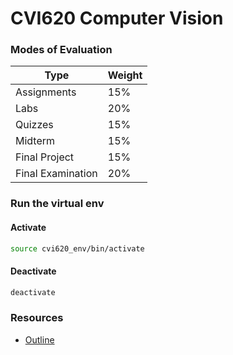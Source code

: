 # CVI620 Computer Vision

### Modes of Evaluation

| Type              | Weight   |
|-------------------|----------|
| Assignments       |   15%    |
| Labs              |   20%    |
| Quizzes           |   15%    |
| Midterm           |   15%    |
| Final Project     |   15%    |
| Final Examination |   20%    |

### Run the virtual env

#### Activate

``` sh
source cvi620_env/bin/activate
```

#### Deactivate

``` sh
deactivate
```


### Resources
- [Outline](https://www.senecapolytechnic.ca/ssos/findOutline.do?schoolCode=0s660979&termCode=20252&subjectCode=CVI620)

